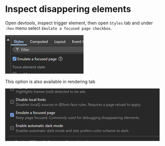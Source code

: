 # Inspect disappering elements

Open devtools, inspect trigger element, then open `Styles` tab and under `:hov` menu select `Emulate a focused page checkbox`.

![alt text](image-2.png)


This option is also available in rendering tab

![alt text](image-6.png)
